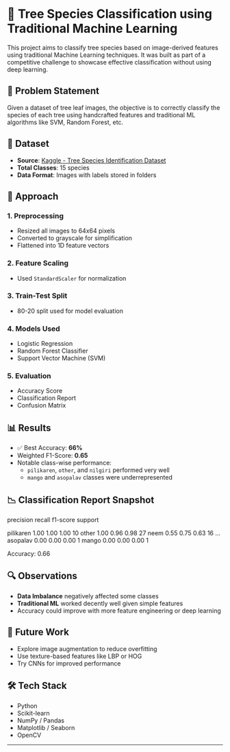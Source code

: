 # 🌳 Tree Species Classification using Traditional Machine Learning

This project aims to classify tree species based on image-derived features using traditional Machine Learning techniques. It was built as part of a competitive challenge to showcase effective classification without using deep learning.

## 📌 Problem Statement

Given a dataset of tree leaf images, the objective is to correctly classify the species of each tree using handcrafted features and traditional ML algorithms like SVM, Random Forest, etc.

## 📂 Dataset

- **Source**: [Kaggle - Tree Species Identification Dataset](https://www.kaggle.com/datasets/viditgandhi/tree-species-identification-dataset)
- **Total Classes**: 15 species
- **Data Format**: Images with labels stored in folders

## 🧪 Approach

### 1. **Preprocessing**
- Resized all images to 64x64 pixels
- Converted to grayscale for simplification
- Flattened into 1D feature vectors

### 2. **Feature Scaling**
- Used `StandardScaler` for normalization

### 3. **Train-Test Split**
- 80-20 split used for model evaluation

### 4. **Models Used**
- Logistic Regression
- Random Forest Classifier
- Support Vector Machine (SVM)

### 5. **Evaluation**
- Accuracy Score
- Classification Report
- Confusion Matrix

## 📊 Results

- ✅ Best Accuracy: **66%**
- Weighted F1-Score: **0.65**
- Notable class-wise performance:
  - `pilikaren`, `other`, and `nilgiri` performed very well
  - `mango` and `asopalav` classes were underrepresented

## 📉 Classification Report Snapshot
precision    recall  f1-score   support

 pilikaren      1.00      1.00      1.00        10
     other      1.00      0.96      0.98        27
    neem        0.55      0.75      0.63        16
 ...
 asopalav       0.00      0.00      0.00         1
   mango        0.00      0.00      0.00         1

Accuracy: 0.66


## 🔍 Observations

- **Data Imbalance** negatively affected some classes
- **Traditional ML** worked decently well given simple features
- Accuracy could improve with more feature engineering or deep learning

## 🚀 Future Work

- Explore image augmentation to reduce overfitting
- Use texture-based features like LBP or HOG
- Try CNNs for improved performance

## 🛠️ Tech Stack

- Python
- Scikit-learn
- NumPy / Pandas
- Matplotlib / Seaborn
- OpenCV


---

